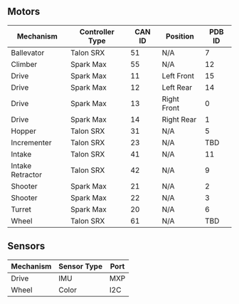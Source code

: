 ## Motors

| Mechanism        | Controller Type | CAN ID | Position    | PDB ID |
| ---------------- | --------------- | ------ | ----------- | ------ |
| Ballevator       | Talon SRX       | 51     | N/A         | 7      |
| Climber          | Spark Max       | 55     | N/A         | 12     |
| Drive            | Spark Max       | 11     | Left Front  | 15     |
| Drive            | Spark Max       | 12     | Left Rear   | 14     |
| Drive            | Spark Max       | 13     | Right Front | 0      |
| Drive            | Spark Max       | 14     | Right Rear  | 1      |
| Hopper           | Talon SRX       | 31     | N/A         | 5      |
| Incrementer      | Talon SRX       | 23     | N/A         | TBD    |
| Intake           | Talon SRX       | 41     | N/A         | 11     |
| Intake Retractor | Talon SRX       | 42     | N/A         | 9      |
| Shooter          | Spark Max       | 21     | N/A         | 2      |
| Shooter          | Spark Max       | 22     | N/A         | 3      |
| Turret           | Spark Max       | 20     | N/A         | 6      |
| Wheel            | Talon SRX       | 61     | N/A         | TBD    |

## Sensors

| Mechanism | Sensor Type | Port |
| --------- | ----------- | ---- |
| Drive     | IMU         | MXP  |
| Wheel     | Color       | I2C  |